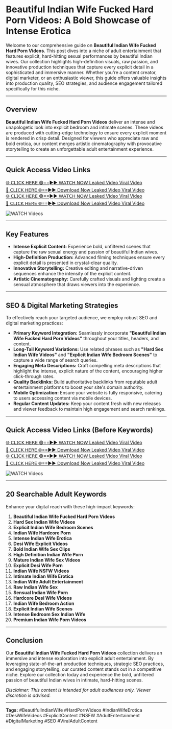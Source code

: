 # Beautiful Indian Wife Fucked Hard Porn Videos: A Bold Showcase of Intense Erotica

Welcome to our comprehensive guide on **Beautiful Indian Wife Fucked Hard Porn Videos**. This post dives into a niche of adult entertainment that features explicit, hard-hitting sexual performances by beautiful Indian wives. Our collection highlights high-definition visuals, raw passion, and innovative production techniques that capture every explicit detail in a sophisticated and immersive manner. Whether you're a content creator, digital marketer, or an enthusiastic viewer, this guide offers valuable insights into production quality, SEO strategies, and audience engagement tailored specifically for this niche.

---

## Overview

**Beautiful Indian Wife Fucked Hard Porn Videos** deliver an intense and unapologetic look into explicit bedroom and intimate scenes. These videos are produced with cutting-edge technology to ensure every explicit moment is rendered in crisp detail. Designed for viewers who appreciate raw and bold erotica, our content merges artistic cinematography with provocative storytelling to create an unforgettable adult entertainment experience.

---

## Quick Access Video Links

[🌐 𝖢𝖫𝖨𝖢𝖪 𝖧𝖤𝖱𝖤 🟢==►► 𝖶𝖠𝖳𝖢𝖧 𝖭𝖮𝖶 Leaked Video Viral Video](https://vcr24.blogspot.com/)  
[🔴 𝖢𝖫𝖨𝖢𝖪 𝖧𝖤𝖱𝖤 🌐==►► 𝖣𝗈𝗐𝗇𝗅𝗈𝖺𝖽 Now Leaked Video Viral Video](https://vcr24.blogspot.com/)  
[🌐 𝖢𝖫𝖨𝖢𝖪 𝖧𝖤𝖱𝖤 🟢==►► 𝖶𝖠𝖳𝖢𝖧 𝖭𝖮𝖶 Leaked Video Viral Video](https://vcr24.blogspot.com/)  
[🔴 𝖢𝖫𝖨𝖢𝖪 𝖧𝖤𝖱𝖤 🌐==►► 𝖣𝗈𝗐𝗇𝗅𝗈𝖺𝖽 Now Leaked Video Viral Video](https://vcr24.blogspot.com/)

<a href="https://vcr24.blogspot.com/" rel="nofollow" data-target="animated-image.originalLink">
  <img src="https://camo.githubusercontent.com/8a4f000d20f83aca3bf7ec5f350d767afa0574a8a352519fd8cfa583a6f93a33/68747470733a2f2f692e696d6775722e636f6d2f644a486b345a712e676966" alt="WATCH Videos" style="max-width: 100%; display: inline-block;">
</a>

---

## Key Features

- **Intense Explicit Content:** Experience bold, unfiltered scenes that capture the raw sexual energy and passion of beautiful Indian wives.
- **High-Definition Production:** Advanced filming techniques ensure every explicit detail is presented in crystal-clear quality.
- **Innovative Storytelling:** Creative editing and narrative-driven sequences enhance the intensity of the explicit content.
- **Artistic Cinematography:** Carefully crafted visuals and lighting create a sensual atmosphere that draws viewers into the experience.

---

## SEO & Digital Marketing Strategies

To effectively reach your targeted audience, we employ robust SEO and digital marketing practices:
- **Primary Keyword Integration:** Seamlessly incorporate **"Beautiful Indian Wife Fucked Hard Porn Videos"** throughout your titles, headers, and content.
- **Long-Tail Keyword Variations:** Use related phrases such as **"Hard Sex Indian Wife Videos"** and **"Explicit Indian Wife Bedroom Scenes"** to capture a wide range of search queries.
- **Engaging Meta Descriptions:** Craft compelling meta descriptions that highlight the intense, explicit nature of the content, encouraging higher click-through rates.
- **Quality Backlinks:** Build authoritative backlinks from reputable adult entertainment platforms to boost your site's domain authority.
- **Mobile Optimization:** Ensure your website is fully responsive, catering to users accessing content via mobile devices.
- **Regular Content Updates:** Keep your content fresh with new releases and viewer feedback to maintain high engagement and search rankings.

---

## Quick Access Video Links (Before Keywords)

[🌐 𝖢𝖫𝖨𝖢𝖪 𝖧𝖤𝖱𝖤 🟢==►► 𝖶𝖠𝖳𝖢𝖧 𝖭𝖮𝖶 Leaked Video Viral Video](https://vcr24.blogspot.com/)  
[🔴 𝖢𝖫𝖨𝖢𝖪 𝖧𝖤𝖱𝖤 🌐==►► 𝖣𝗈𝗐𝗇𝗅𝗈𝖺𝖽 Now Leaked Video Viral Video](https://vcr24.blogspot.com/)  
[🌐 𝖢𝖫𝖨𝖢𝖪 𝖧𝖤𝖱𝖤 🟢==►► 𝖶𝖠𝖳𝖢𝖧 𝖭𝖮𝖶 Leaked Video Viral Video](https://vcr24.blogspot.com/)  
[🔴 𝖢𝖫𝖨𝖢𝖪 𝖧𝖤𝖱𝖤 🌐==►► 𝖣𝗈𝗐𝗇𝗅𝗈𝖺𝖽 Now Leaked Video Viral Video](https://vcr24.blogspot.com/)

<a href="https://vcr24.blogspot.com/" rel="nofollow" data-target="animated-image.originalLink">
  <img src="https://camo.githubusercontent.com/8a4f000d20f83aca3bf7ec5f350d767afa0574a8a352519fd8cfa583a6f93a33/68747470733a2f2f692e696d6775722e636f6d2f644a486b345a712e676966" alt="WATCH Videos" style="max-width: 100%; display: inline-block;">
</a>

---

## 20 Searchable Adult Keywords

Enhance your digital reach with these high-impact keywords:
1. **Beautiful Indian Wife Fucked Hard Porn Videos**
2. **Hard Sex Indian Wife Videos**
3. **Explicit Indian Wife Bedroom Scenes**
4. **Indian Wife Hardcore Porn**
5. **Intense Indian Wife Erotica**
6. **Desi Wife Explicit Videos**
7. **Bold Indian Wife Sex Clips**
8. **High Definition Indian Wife Porn**
9. **Mature Indian Wife Sex Videos**
10. **Explicit Desi Wife Porn**
11. **Indian Wife NSFW Videos**
12. **Intimate Indian Wife Erotica**
13. **Indian Wife Adult Entertainment**
14. **Raw Indian Wife Sex**
15. **Sensual Indian Wife Porn**
16. **Hardcore Desi Wife Videos**
17. **Indian Wife Bedroom Action**
18. **Explicit Indian Wife Scenes**
19. **Intense Bedroom Sex Indian Wife**
20. **Premium Indian Wife Porn Videos**

---

## Conclusion

Our **Beautiful Indian Wife Fucked Hard Porn Videos** collection delivers an immersive and intense exploration into explicit adult entertainment. By leveraging state-of-the-art production techniques, strategic SEO practices, and engaging storytelling, our curated content stands out in a competitive niche. Explore our collection today and experience the bold, unfiltered passion of beautiful Indian wives in intimate, hard-hitting scenes.

*Disclaimer: This content is intended for adult audiences only. Viewer discretion is advised.*

---

**Tags:** #BeautifulIndianWife #HardPornVideos #IndianWifeErotica #DesiWifeVideos #ExplicitContent #NSFW #AdultEntertainment #DigitalMarketing #SEO #ViralAdultContent
